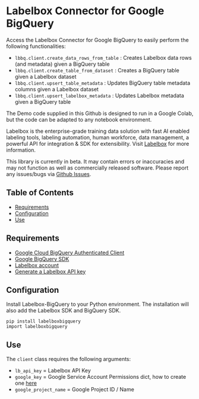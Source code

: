 # Labelbox Connector for Google BigQuery

Access the Labelbox Connector for Google BigQuery to easily perform the following functionalities:
- `lbbq.client.create_data_rows_from_table` :   Creates Labelbox data rows (and metadata) given a BigQuery table
- `lbbq.client.create_table_from_dataset`   :   Creates a BigQuery table given a Labelbox dataset
- `lbbq.client.upsert_table_metadata`       :   Updates BigQuery table metadata columns given a Labelbox dataset
- `lbbq.client.upsert_labelbox_metadata`    :   Updates Labelbox metadata given a BigQuery table

The Demo code supplied in this Github is designed to run in a Google Colab, but the code can be adapted to any notebook environment.

Labelbox is the enterprise-grade training data solution with fast AI enabled labeling tools, labeling automation, human workforce, data management, a powerful API for integration & SDK for extensibility. Visit [Labelbox](http://labelbox.com/) for more information.

This library is currently in beta. It may contain errors or inaccuracies and may not function as well as commercially released software. Please report any issues/bugs via [Github Issues](https://github.com/Labelbox/labelbigquery/issues).


## Table of Contents

* [Requirements](#requirements)
* [Configuration](#configuration)
* [Use](#Use)

## Requirements

* [Google Cloud BigQuery Authenticated Client](https://cloud.google.com/bigquery/docs/reference/libraries)
* [Google BigQuery SDK](https://pypi.org/project/google-cloud-bigquery/)
* [Labelbox account](http://app.labelbox.com/)
* [Generate a Labelbox API key](https://labelbox.com/docs/api/getting-started#create_api_key)

## Configuration

Install Labelbox-BigQuery to your Python environment. The installation will also add the Labelbox SDK and BigQuery SDK.

```
pip install labelboxbigquery
import labelboxbigquery
```

## Use

The `client` class requires the following arguments:
- `lb_api_key` = Labelbox API Key
- `google_key` = Google Service Account Permissions dict, how to create one [here](https://cloud.google.com/iam/docs/creating-managing-service-account-keys#creating)
- `google_project_name` = Google Project ID / Name
